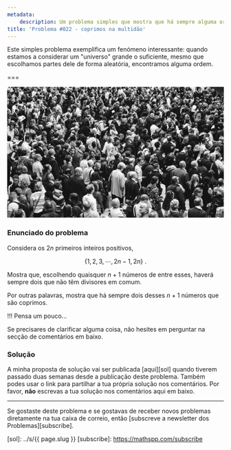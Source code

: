 ```yaml
---
metadata:
    description: Um problema simples que mostra que há sempre alguma ordem no caos.
title: 'Problema #022 - coprimos na multidão'
---
```


Este simples problema exemplifica um fenómeno interessante: quando estamos a considerar um "universo" grande o suficiente, mesmo que escolhamos partes dele de forma aleatória, encontramos alguma ordem.

===

![Uma multidão, fotografia de Rob Curran do Unsplash](./crowd.jpg)

### Enunciado do problema

Considera os $2n$ primeiros inteiros positivos,

$$
\{1, 2, 3, \cdots, 2n-1, 2n\}\ .
$$

Mostra que, escolhendo quaisquer $n + 1$ números de entre esses, haverá sempre dois que não têm divisores em comum.

Por outras palavras, mostra que há sempre dois desses $n+1$ números que são coprimos.

!!! Pensa um pouco...

Se precisares de clarificar alguma coisa, não hesites em perguntar na secção de comentários em baixo.

### Solução

A minha proposta de solução vai ser publicada [aqui][sol] quando tiverem passado duas semanas desde a publicação deste problema. Também podes usar o link para partilhar a tua própria solução nos comentários. Por favor, **não** escrevas a tua solução nos comentários aqui em baixo.
<!--Podes encontrar a minha proposta de solução [aqui][sol], para confirmares a tua resposta. Também podes usar o link para partilhar a tua própria solução nos comentários. Por favor, **não** escrevas a tua solução nos comentários aqui em baixo.-->

---

Se gostaste deste problema e se gostavas de receber novos problemas diretamente na tua caixa de correio, então [subscreve a newsletter dos Problemas][subscribe].

[sol]: ../s/{{ page.slug }}
[subscribe]: https://mathspp.com/subscribe
